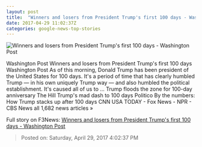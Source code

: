 ```yaml
---
layout: post
title:  "Winners and losers from President Trump's first 100 days - Washington Post"
date: 2017-04-29 11:02:37Z
categories: google-news-top-stories
---
```


![Winners and losers from President Trump's first 100 days - Washington Post](https://img.washingtonpost.com/rf/image_1484w/2010-2019/WashingtonPost/2017/03/27/National-Politics/Images/Trump_Political_Style_Analysis_88290-d42c6.jpg)

Washington Post Winners and losers from President Trump's first 100 days Washington Post As of this morning, Donald Trump has been president of the United States for 100 days. It's a period of time that has clearly humbled Trump — in his own uniquely Trump way — and also humbled the political establishment. It's caused all of us to ... Trump floods the zone for 100-day anniversary The Hill Trump's mad dash to 100 days Politico By the numbers: How Trump stacks up after 100 days CNN USA TODAY - Fox News - NPR - CBS News all 1,682 news articles »


Full story on F3News: [Winners and losers from President Trump's first 100 days - Washington Post](http://www.f3nws.com/n/CXVeZ)

> Posted on: Saturday, April 29, 2017 4:02:37 PM
